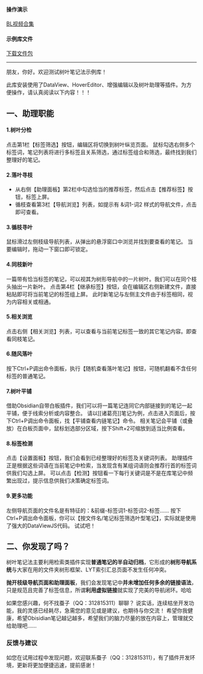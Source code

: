 
#### 操作演示
[BL视频合集](https://space.bilibili.com/32074632/channel/collectiondetail?sid=975317)

#### 示例库文件 
[下载文件包](https://github.com/obsidian-canzi/Obsidian-Tree-Leaf/releases/download/1.6.0/treeleaf-vault-1.6.0.rar)

***
朋友，你好。欢迎测试树叶笔记法示例库！

此库安装使用了DataView、HoverEditor、增强编辑以及树叶助理等插件。为方便操作，请认真阅读以下内容！！！

## 一、助理职能

#### 1.树叶分检
点击第1栏【标签筛选】按钮，编辑区将切换到树叶纵览页面。
鼠标勾选右侧多个标签词，笔记列表将进行多标签且关系筛选，通过标签组合和筛选，最终找到我们整理好的笔记。

#### 2.落叶寻枝
- 从右侧【助理面板】第2栏中勾选恰当的推荐标签，然后点击【推荐标签】按钮，标签上屏。
- 循枝查看第3栏【导航浏览】列表，如提示有 &词1-词2 样式的导航文件，点击即可查看。

#### 3.循枝寻叶
鼠标滑过左侧枝级导航列表，从弹出的悬浮窗口中浏览并找到要查看的笔记。
当要编辑时，拖动一下窗口即可锁定。

#### 4.同枝新叶
一篇带有恰当标签的笔记，可以视其为树形导航中的一片树叶。我们可以在同个枝头抽出一片新叶。
点击第4栏【继承标签】按钮，会在编辑区右侧新建文件，直接粘贴即可将当前笔记的标签组上屏。
此时新笔记与左侧主文件由于标签相同，视为内容相关或相通。

#### 5.相关浏览
点击右侧【相关浏览】列表，可以查看与当前笔记标签一致的其它笔记内容。即查看同枝笔记。

#### 6.随风落叶
按下Ctrl+P调出命令面板，执行【随机查看落叶笔记】按钮，可随机翻看不含任何标签的普通笔记。

#### 7.树叶平铺
借助Obsidian自带白板插件，我们可以将一篇笔记连同它内部链接到的笔记一起平铺，便于线索分析或内容整合。
请以[[诸葛亮]]笔记为例，点击进入页面后，按下Ctrl+P调出命令面板，找【平铺查看内链笔记】命令。
相关笔记会平铺（或叠放）在白板页面中，鼠标划选部分区域，按下Shift+2可缩放到适当比例查看。

#### 8.标签检测
点击【设置面板】按钮，我们会看到已经整理好的标签及关键词列表。
助理插件正是根据这些词语在当前笔记中检索，当发现含有某组词语则会推荐行首的标签词供我们勾选上屏。
可以点击【检测】按钮看一下每行关键词是不是在库笔记中频繁出现过，提示信息供我们决策确定标签词。

#### 9.更多功能
左侧导航页面的文件名是有特征的：&前缀-标签词1-标签词2-标签......
按下Ctrl+P调出命令面板，你可以【按文件名/笔记标签筛选叶型笔记】，实际就是使用了强大的DataViewJS代码。
试试吧！


## 二、你发现了吗？

树叶笔记法主要利用检索类插件实现**普通笔记的半自动归档**，它形成的**树形导航系统**与大家在用的文件夹树形框架、LYT索引汇总页面不发生任何冲突。

**抛开枝级导航页面和助理面板**，我们会发现笔记中**并未增加任何多余的链接语法**，只是规范且完善了标签信息，所谓**利用虚拟链接**就实现了完美的导航闭环。哈哈

如果您感兴趣，何不找蚕子（QQ：312815311）聊聊？
说实话，连续枯坐开发功能，我的灵感已经耗尽，急需您的意见或是建议，也期待与你交流！
希望你我健康，希望Obisidian笔记越记越多，希望我们的脑力尽量的放在内容上，管理就交给助理吧......




### 反馈与建议
如您在试用过程中发现问题，欢迎联系蚕子（QQ：312815311），有了插件开发环境，更新将更加便捷迅速，提前感谢！

